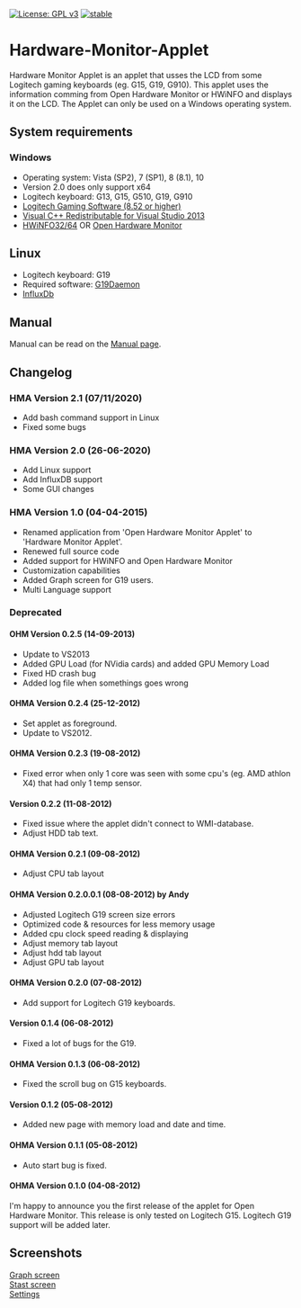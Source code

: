 [![License: GPL v3](https://img.shields.io/badge/License-GPLv3-blue.svg)](https://www.gnu.org/licenses/gpl-3.0)
[![stable](http://badges.github.io/stability-badges/dist/stable.svg)](http://github.com/badges/stability-badges)

# Hardware-Monitor-Applet
Hardware Monitor Applet is an applet that usses the LCD from some Logitech gaming keyboards (eg. G15, G19, G910). This applet uses the information comming from Open Hardware Monitor or HWiNFO and displays it on the LCD. The Applet can only be used on a Windows operating system.

## System requirements
### Windows
- Operating system: Vista (SP2), 7 (SP1), 8 (8.1), 10
- Version 2.0 does only support x64
- Logitech keyboard: G13, G15, G510, G19, G910
- [Logitech Gaming Software (8.52 or higher)](https://support.logitech.com/nl_be/Product/gaming-software)
- [Visual C++ Redistributable for Visual Studio 2013](http://www.microsoft.com/en-us/download/details.aspx?id=40784)
- [HWiNFO32/64](http://www.hwinfo.com/) OR [Open Hardware Monitor](http://openhardwaremonitor.org/)

## Linux
- Logitech keyboard: G19
- Required software: [G19Daemon](https://github.com/mortendynamite/g19daemon)
- [InfluxDb](https://www.influxdata.com/)

## Manual
Manual can be read on the [Manual page](manual.md).

## Changelog
### HMA Version 2.1 (07/11/2020)
- Add bash command support in Linux
- Fixed some bugs

### HMA Version 2.0 (26-06-2020)
- Add Linux support
- Add InfluxDB support
- Some GUI changes

### HMA Version 1.0 (04-04-2015)
- Renamed application from 'Open Hardware Monitor Applet' to 'Hardware Monitor Applet'.
- Renewed full source code
- Added support for HWiNFO and Open Hardware Monitor
- Customization capabilities
- Added Graph screen for G19 users.
- Multi Language support

### Deprecated

#### OHM Version 0.2.5 (14-09-2013)
- Update to VS2013
- Added GPU Load (for NVidia cards) and added GPU Memory Load
- Fixed HD crash bug
- Added log file when somethings goes wrong


#### OHMA Version 0.2.4 (25-12-2012) 
- Set applet as foreground.
- Update to VS2012.

#### OHMA Version 0.2.3 (19-08-2012) 
- Fixed error when only 1 core was seen with some cpu's (eg. AMD athlon X4) that had only 1 temp sensor.

#### Version 0.2.2 (11-08-2012) 
- Fixed issue where the applet didn't connect to WMI-database.
- Adjust HDD tab text.

#### OHMA Version 0.2.1 (09-08-2012) 
- Adjust CPU tab layout

#### OHMA Version 0.2.0.0.1 (08-08-2012) by Andy 
- Adjusted Logitech G19 screen size errors
- Optimized code & resources for less memory usage
- Added cpu clock speed reading & displaying
- Adjust memory tab layout
- Adjust hdd tab layout
- Adjust GPU tab layout

#### OHMA Version 0.2.0 (07-08-2012) 
- Add support for Logitech G19 keyboards.

#### Version 0.1.4 (06-08-2012) 
- Fixed a lot of bugs for the G19.

#### OHMA Version 0.1.3 (06-08-2012) 
- Fixed the scroll bug on G15 keyboards.
#### Version 0.1.2 (05-08-2012) 
- Added new page with memory load and date and time.
#### OHMA Version 0.1.1 (05-08-2012) 
- Auto start bug is fixed.

#### OHMA Version 0.1.0 (04-08-2012) 

I'm happy to announce you the first release of the applet for Open Hardware Monitor. This release is only tested on Logitech G15. Logitech G19 support will be added later.

## Screenshots
[Graph screen](https://github.com/lonelobo0070/Hardware-Monitor-Applet/blob/master/Resources/Screenshots/Graph%20screen.png)  
[Stast screen](https://github.com/lonelobo0070/Hardware-Monitor-Applet/blob/master/Resources/Screenshots/NormalScreen.png)  
[Settings](https://github.com/lonelobo0070/Hardware-Monitor-Applet/blob/master/Resources/Screenshots/settings.png)  
